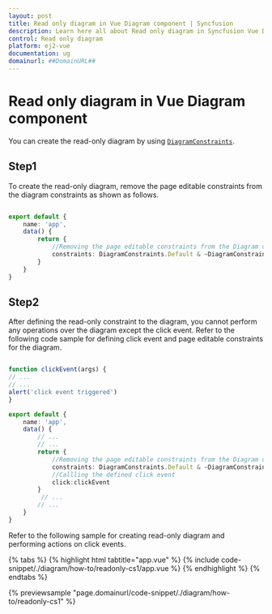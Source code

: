 ```yaml
---
layout: post
title: Read only diagram in Vue Diagram component | Syncfusion
description: Learn here all about Read only diagram in Syncfusion Vue Diagram component of Syncfusion Essential JS 2 and more.
control: Read only diagram 
platform: ej2-vue
documentation: ug
domainurl: ##DomainURL##
---
```


# Read only diagram in Vue Diagram component

You can create the read-only diagram by using [`DiagramConstraints`](./constrains#diagram-constraints).

## Step1

To create the read-only diagram, remove the page editable constraints from the diagram constraints as shown as follows.

```ts

export default {
    name: 'app',
    data() {
        return {
            //Removing the page editable constraints from the Diagram default constraints
            constraints: DiagramConstraints.Default & ~DiagramConstraints.PageEditable
        }
    }
}

```

## Step2

After defining the read-only constraint to the diagram, you cannot perform any operations over the diagram except the click event. Refer to the following code sample for defining click event and page editable constraints for the diagram.

```ts

function clickEvent(args) {
// ...
// ...
alert('click event triggered')
}

export default {
    name: 'app',
    data() {
        // ...
        // ...
        return {
            //Removing the page editable constraints from the Diagram default constraints
            constraints: DiagramConstraints.Default & ~DiagramConstraints.PageEditable,
            //Callling the defined click event
            click:clickEvent
        }
         // ...
        // ...
    }
}

```

Refer to the following sample for creating read-only diagram and performing actions on click events.

{% tabs %}
{% highlight html tabtitle="app.vue" %}
{% include code-snippet/./diagram/how-to/readonly-cs1/app.vue %}
{% endhighlight %}
{% endtabs %}
        
{% previewsample "page.domainurl/code-snippet/./diagram/how-to/readonly-cs1" %}